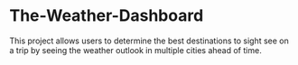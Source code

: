 # The-Weather-Dashboard
This project allows users to determine the best destinations to sight see on a trip by seeing the weather outlook in multiple cities ahead of time.
